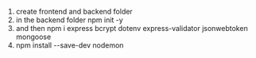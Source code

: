 1. create frontend and backend folder
2. in the backend folder npm init -y 
3. and then npm i express bcrypt dotenv express-validator jsonwebtoken mongoose 
4. npm install --save-dev nodemon
